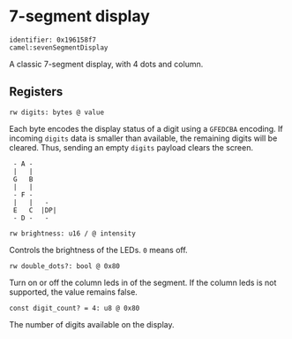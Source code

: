 #  7-segment display

    identifier: 0x196158f7
    camel:sevenSegmentDisplay

A classic 7-segment display, with 4 dots and column.

## Registers

    rw digits: bytes @ value

Each byte encodes the display status of a digit using a ``GFEDCBA`` encoding. 
If incoming ``digits`` data is smaller than available, the remaining digits will be cleared. Thus, sending an empty ``digits`` payload clears the screen.

```text
 - A -
 |   |
 G   B
 |   |
 - F -
 |   |   -
 E   C  |DP|
 - D -   -
```

    rw brightness: u16 / @ intensity

Controls the brightness of the LEDs. ``0`` means off.

    rw double_dots?: bool @ 0x80

Turn on or off the column leds in of the segment. If the column leds is not supported, the value remains false.

    const digit_count? = 4: u8 @ 0x80

The number of digits available on the display.
